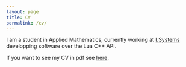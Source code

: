 ```yaml
---
layout: page
title: CV
permalink: /cv/
---
```

I am a student in Applied Mathematics, currently working at [I.Systems][is] developping software over the Lua C++ API.

If you want to see my CV in pdf see [here][cv].

[is]: http://www.i.systems.com.br/
[cv]: /CV-Felipe-Garcia.pdf